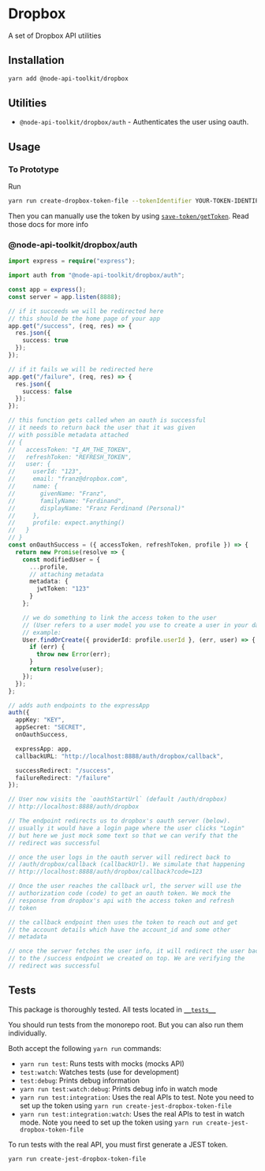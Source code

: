 # Dropbox

A set of Dropbox API utilities

## Installation

```bash
yarn add @node-api-toolkit/dropbox
```

## Utilities

- `@node-api-toolkit/dropbox/auth` - Authenticates the user using oauth.

## Usage

### To Prototype

Run

```bash
yarn run create-dropbox-token-file --tokenIdentifier YOUR-TOKEN-IDENTIFIER
```

Then you can manually use the token by using [`save-token/getToken`](../save-token). Read those
docs for more info

### @node-api-toolkit/dropbox/auth

```typescript
import express = require("express");

import auth from "@node-api-toolkit/dropbox/auth";

const app = express();
const server = app.listen(8888);

// if it succeeds we will be redirected here
// this should be the home page of your app
app.get("/success", (req, res) => {
  res.json({
    success: true
  });
});

// if it fails we will be redirected here
app.get("/failure", (req, res) => {
  res.json({
    success: false
  });
});

// this function gets called when an oauth is successful
// it needs to return back the user that it was given
// with possible metadata attached
// {
//   accessToken: "I_AM_THE_TOKEN",
//   refreshToken: "REFRESH_TOKEN",
//   user: {
//     userId: "123",
//     email: "franz@dropbox.com",
//     name: {
//       givenName: "Franz",
//       familyName: "Ferdinand",
//       displayName: "Franz Ferdinand (Personal)"
//     },
//     profile: expect.anything()
//   }
// }
const onOauthSuccess = ({ accessToken, refreshToken, profile }) => {
  return new Promise(resolve => {
    const modifiedUser = {
      ...profile,
      // attaching metadata
      metadata: {
        jwtToken: "123"
      }
    };

    // we do something to link the access token to the user
    // (User refers to a user model you use to create a user in your database)
    // example:
    User.findOrCreate({ providerId: profile.userId }, (err, user) => {
      if (err) {
        throw new Error(err);
      }
      return resolve(user);
    });
  });
};

// adds auth endpoints to the expressApp
auth({
  appKey: "KEY",
  appSecret: "SECRET",
  onOauthSuccess,

  expressApp: app,
  callbackURL: "http://localhost:8888/auth/dropbox/callback",

  successRedirect: "/success",
  failureRedirect: "/failure"
});

// User now visits the `oauthStartUrl` (default /auth/dropbox)
// http://localhost:8888/auth/dropbox

// The endpoint redirects us to dropbox's oauth server (below).
// usually it would have a login page where the user clicks "Login"
// but here we just mock some text so that we can verify that the
// redirect was successful

// once the user logs in the oauth server will redirect back to
// /auth/dropbox/callback (callbackUrl). We simulate that happening
// http://localhost:8888/auth/dropbox/callback?code=123

// Once the user reaches the callback url, the server will use the
// authorization code (code) to get an oauth token. We mock the
// response from dropbox's api with the access token and refresh
// token

// the callback endpoint then uses the token to reach out and get
// the account details which have the account_id and some other
// metadata

// once the server fetches the user info, it will redirect the user back
// to the /success endpoint we created on top. We are verifying the
// redirect was successful
```

## Tests

This package is thoroughly tested. All tests located in [`__tests__`](__tests__/)

You should run tests from the monorepo root. But you can also run them individually.

Both accept the following `yarn run` commands:

- `yarn run test`: Runs tests with mocks (mocks API)
- `test:watch`: Watches tests (use for development)
- `test:debug`: Prints debug information
- `yarn run test:watch:debug`: Prints debug info in watch mode
- `yarn run test:integration`: Uses the real APIs to test. Note you need to set up the token using `yarn run create-jest-dropbox-token-file`
- `yarn run test:integration:watch`: Uses the real APIs to test in watch mode. Note you need to set up the token using `yarn run create-jest-dropbox-token-file`

To run tests with the real API, you must first generate a JEST token.

```bash
yarn run create-jest-dropbox-token-file
```
